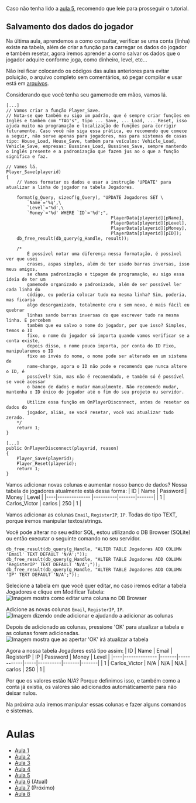 Caso não tenha lido a [aula 5](https://github.com/CarlinCV/sqlite-tutorial/blob/main/Aulas/Aula_5.md), recomendo que leie para prosseguir o tutorial.

## Salvamento dos dados do jogador
Na última aula, aprendemos a como consultar, verificar se uma conta (linha) existe na tabela, além de criar a função para carregar os dados do jogador e também resetar, agora iremos aprender a como salvar os dados que o jogador adquire conforme joga, como dinheiro, level, etc...

Não irei ficar colocando os códigos das aulas anteriores para evitar poluição, o arquivo completo sem comentários, só pegar compilar e usar está em [arquivos](https://github.com/CarlinCV/sqlite-tutorial/blob/main/Files).

Considerando que você tenha seu gamemode em mãos, vamos lá.
```pwn
[...]
// Vamos criar a função Player_Save.
// Nota-se que também eu sigo um padrão, que é sempre criar funções em Inglês e também com "TAG's", tipo ..._Save, ..._Load, ..._Reset, isso ajuda muito na programação e localização de funções para corrigir futuramente. Caso você não siga essa prática, eu recomendo que comece a seguir, não serve apenas para jogadores, mas para sistemas de casas tipo: House_Load, House_Save, também para veículos: Vehicle_Load, Vehicle_Save, empresas: Bussines_Load, Bussines_Save, sempre mantendo o inglês presente e a padronização que fazem jus ao o que a função significa e faz.

// Vamos lá.
Player_Save(playerid)
{
	// Vamos formatar os dados e usar a instrução 'UPDATE' para atualizar a linha do jogador na tabela Jogadores.

	format(g_Query, sizeof(g_Query), "UPDATE Jogadores SET \
		`Name`='%q',\
		`Level`='%d',\
		`Money`='%d' WHERE `ID`='%d';", 
										PlayerData[playerid][pName],
										PlayerData[playerid][pLevel],
										PlayerData[playerid][pMoney],
										PlayerData[playerid][pID]);
    db_free_result(db_query(g_Handle, result));

    /*
    	É possível notar uma diferença nessa formatação, é possível ver que usei 
    	crases, aspas simples, além de ter usado barras inversas, isso meus amigos, 
    	se chama padronização e tipagem de programação, eu sigo essa ideia de ter um 
    	gamemode organizado e padronizado, além de ser possível ler cada linha do 
    	código, eu poderia colocar tudo na mesma linha? Sim, poderia, mas ficaria 
    	algo desorganizado, totalmente cru e sem nexo, é mais fácil eu quebrar 
    	linhas sando barras inversas do que escrever tudo na mesma linha. E percebem 
    	também que eu salvo o nome do jogador, por que isso? Simples, temos o ID 
    	fixo, o nome do jogador só importa quando vamos verificar se a conta existe, 
    	depois disso, o nome pouco importa, por conta do ID Fixo, manipularemos o ID 
    	fixo ao invés do nome, o nome pode ser alterado em um sistema de 
    	name-change, agora o ID não pode e recomendo que nunca altere o ID, é 
    	possível? Sim, mas não é recomendado, e também só é possível se você acessar 
    	o banco de dados e mudar manualmente. Não recomendo mudar, mantenha o ID único do jogador até o fim do seu projeto ou servidor.

    	Utilize essa função em OnPlayerDisconnect, antes de resetar os dados do 
    	jogador, aliás, se você resetar, você vai atualizar tudo zerado.
    */
	return 1;
}

[...]
public OnPlayerDisconnect(playerid, reason)
{
	Player_Save(playerid);
	Player_Reset(playerid);
	return 1;
}
```

Vamos adicionar novas colunas e aumentar nosso banco de dados? 
Nossa tabela de jogadores atualmente está dessa forma:
| ID | Name          | Password | Money | Level |
|----|-------------- |----------|-------|-------|
| 1  | Carlos_Victor | carlos   | 250   | 1     |

Vamos adicionar as colunas `Email`, `RegisterIP`, `IP`. Todas do tipo TEXT, porque iremos manipular textos/strings.

Você pode alterar no seu editor SQL, estou utilizando o DB Browser (SQLite) ou então executar o seguinte comando no seu servidor.
```pwn
db_free_result(db_query(g_Handle, "ALTER TABLE Jogadores ADD COLUMN 'Email' TEXT DEFAULT 'N/A';"));
db_free_result(db_query(g_Handle, "ALTER TABLE Jogadores ADD COLUMN 'RegisterIP' TEXT DEFAULT 'N/A';"));
db_free_result(db_query(g_Handle, "ALTER TABLE Jogadores ADD COLUMN 'IP' TEXT DEFAULT 'N/A';"));
```

Selecione a tabela em que você quer editar, no caso iremos editar a tabela Jogadores e clique em Modificar Tabela:
![Imagem mostra como editar uma coluna no DB Browser](https://github.com/CarlinCV/sqlite-tutorial/blob/main/Imagens/image_4.png)

Adicione as novas colunas `Email`, `RegisterIP`, `IP`.
![Imagem dizendo onde adicionar e ajudando a adicionar as colunas](https://github.com/CarlinCV/sqlite-tutorial/blob/main/Imagens/image_5.png)

Depois de adicionado as colunas, pressione 'OK' para atualizar a tabela e as colunas forem adicionadas.
![Imagem mostra que ao apertar 'OK' irá atualizar a tabela](https://github.com/CarlinCV/sqlite-tutorial/blob/main/Imagens/image_6.png)

Agora a nossa tabela Jogadores está tipo assim:
| ID | Name          | Email | RegisterIP | IP  | Password | Money | Level |
|----|-------------- |-------|------------|-----|----------|-------|-------|
| 1  | Carlos_Victor | N/A   | N/A        | N/A | carlos   | 250   | 1     |

Por que os valores estão N/A? Porque definimos isso, e também como a conta já existia, os valores são adicionados automáticamente para não deixar nulos.

Na próxima aula iremos manipular essas colunas e fazer alguns comandos e sistemas.

# Aulas
- [Aula 1](https://github.com/CarlinCV/sqlite-tutorial/blob/main/Aulas/Aula_1.md)
- [Aula 2](https://github.com/CarlinCV/sqlite-tutorial/blob/main/Aulas/Aula_2.md)
- [Aula 3](https://github.com/CarlinCV/sqlite-tutorial/blob/main/Aulas/Aula_3.md)
- [Aula 4](https://github.com/CarlinCV/sqlite-tutorial/blob/main/Aulas/Aula_4.md)
- [Aula 5](https://github.com/CarlinCV/sqlite-tutorial/blob/main/Aulas/Aula_5.md)
- [Aula 6](https://github.com/CarlinCV/sqlite-tutorial/blob/main/Aulas/Aula_6.md) (Atual)
- [Aula 7](https://github.com/CarlinCV/sqlite-tutorial/blob/main/Aulas/Aula_7.md) (Próximo)
- [Aula 8](https://github.com/CarlinCV/sqlite-tutorial/blob/main/Aulas/Aula_8.md)